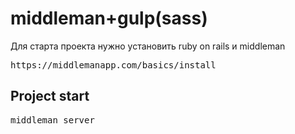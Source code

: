 # middleman+gulp(sass)

Для старта проекта нужно установить ruby on rails и middleman

<pre>https://middlemanapp.com/basics/install</pre>

<h2>Project start</h2>

<pre>middleman server</pre>
